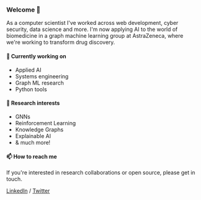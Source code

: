 ### Welcome 👋

As a computer scientist I've worked across web development, cyber security, data science and more. I'm now applying AI to the world of biomedicine in a graph machine learning group at AstraZeneca, where we're working to transform drug discovery.

#### 🔭 Currently working on
* Applied AI
* Systems engineering
* Graph ML research
* Python tools

#### 🤔 Research interests
* GNNs
* Reinforcement Learning
* Knowledge Graphs
* Explainable AI
* & much more! 

#### 📫 How to reach me
If you're interested in research collaborations or open source, please get in touch.

[LinkedIn](https://www.linkedin.com/in/gavin-e-6b34b8113/) / [Twitter](https://twitter.com/GavinEdwards_AI)

<!--TODO Homepage-->

<!--
**GavEdwards/GavEdwards** is a ✨ _special_ ✨ repository because its `README.md` (this file) appears on your GitHub profile.

Here are some ideas to get you started:

- 🔭 I’m currently working on ...
- 🌱 I’m currently learning ...
- 👯 I’m looking to collaborate on ...
- 🤔 I’m looking for help with ...
- 💬 Ask me about ...
- 📫 How to reach me: ...
- 😄 Pronouns: ...
- ⚡ Fun fact: ...
-->
